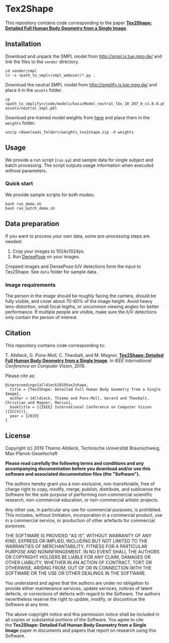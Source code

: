 # Tex2Shape

This repository contains code corresponding to the paper [**Tex2Shape: Detailed Full Human Body Geometry from a Single Image**](https://arxiv.org/abs/1904.08645).

## Installation

Download and unpack the SMPL model from http://smpl.is.tue.mpg.de/ and link the files to the `vendor` directory.
```
cd vendor/smpl
ln -s <path_to_smpl>/smpl_webuser/*.py .
```

Download the neutral SMPL model from http://smplify.is.tue.mpg.de/ and place it in the `assets` folder.
```
cp <path_to_smplify>/code/models/basicModel_neutral_lbs_10_207_0_v1.0.0.pkl assets/neutral_smpl.pkl
```

Download pre-trained model weights from [here](https://drive.google.com/open?id=1yl4m7rzr-F9qbBqH-NzRqUQiD5uTTW8P) and place them in the `weights` folder.

```
unzip <downloads_folder>/weights_tex2shape.zip -d weights
```


## Usage

We provide a run script (`run.py`) and sample data for single subject and batch processing.
The script outputs usage information when executed without parameters.

### Quick start

We provide sample scripts for both modes:

```
bash run_demo.sh
bash run_batch_demo.sh
```

## Data preparation

If you want to process your own data, some pre-processing steps are needed:

1. Crop your images to 1024x1024px.
2. Run [DensePose](http://densepose.org/) on your images.

Cropped images and DensePose IUV detections form the input to Tex2Shape. See `data` folder for sample data.

### Image requirements

The person in the image should be roughly facing the camera, should be fully visible, and cover about 70-80% of the image height.
Avoid heavy lens-distortion, small focal-legths, or uncommon viewing angles for better performance.
If multiple people are visible, make sure the IUV detections only contain the person of interest.

## Citation

This repository contains code corresponding to:

T. Alldieck, G. Pons-Moll, C. Theobalt, and M. Magnor. [**Tex2Shape: Detailed Full Human Body Geometry from a Single Image**](https://arxiv.org/abs/1904.08645). In *IEEE International Conference on Computer Vision*, 2019.

Please cite as:

```
@inproceedings{alldieck2019tex2shape,
  title = {Tex2Shape: Detailed Full Human Body Geometry from a Single Image},
  author = {Alldieck, Thiemo and Pons-Moll, Gerard and Theobalt, Christian and Magnor, Marcus},
  booktitle = {{IEEE} International Conference on Computer Vision ({ICCV})},
  year = {2019}
}
```


## License

Copyright (c) 2019 Thiemo Alldieck, Technische Universität Braunschweig, Max-Planck-Gesellschaft

**Please read carefully the following terms and conditions and any accompanying documentation before you download and/or use this software and associated documentation files (the "Software").**

The authors hereby grant you a non-exclusive, non-transferable, free of charge right to copy, modify, merge, publish, distribute, and sublicense the Software for the sole purpose of performing non-commercial scientific research, non-commercial education, or non-commercial artistic projects.

Any other use, in particular any use for commercial purposes, is prohibited. This includes, without limitation, incorporation in a commercial product, use in a commercial service, or production of other artefacts for commercial purposes.

THE SOFTWARE IS PROVIDED "AS IS", WITHOUT WARRANTY OF ANY KIND, EXPRESS OR IMPLIED, INCLUDING BUT NOT LIMITED TO THE WARRANTIES OF MERCHANTABILITY, FITNESS FOR A PARTICULAR PURPOSE AND NONINFRINGEMENT. IN NO EVENT SHALL THE AUTHORS OR COPYRIGHT HOLDERS BE LIABLE FOR ANY CLAIM, DAMAGES OR OTHER LIABILITY, WHETHER IN AN ACTION OF CONTRACT, TORT OR OTHERWISE, ARISING FROM, OUT OF OR IN CONNECTION WITH THE SOFTWARE OR THE USE OR OTHER DEALINGS IN THE SOFTWARE.

You understand and agree that the authors are under no obligation to provide either maintenance services, update services, notices of latent defects, or corrections of defects with regard to the Software. The authors nevertheless reserve the right to update, modify, or discontinue the Software at any time.

The above copyright notice and this permission notice shall be included in all copies or substantial portions of the Software. You agree to cite the **Tex2Shape: Detailed Full Human Body Geometry from a Single Image** paper in documents and papers that report on research using this Software.
